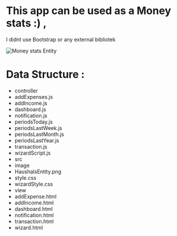 # This app can be used as a Money stats :) ,
 I didnt use Bootstrap or any external bibliotek 

![Money stats Entity](https://github.com/Vahid-Kouh-Jani-Gouji/Haushaltsbuch/blob/main/src/image/HaushalsEntity.png)



# Data Structure :

- controller
 - addExpenses.js
 - addIncome.js
 - dashboard.js
 - notification.js
 - periodsToday.js
 - periodsLastWeek.js
 - periodsLastMonth.js
 - periodsLastYear.js
 - transaction.js
 - wizardScript.js
- src
 - image
  - HaushalsEntity.png
 - style.css
 - wizardStyle.css
- view
 - addExpense.html
 - addIncome.html
 - dashboard.html
 - notification.html
 - transaction.html
 - wizard.html


